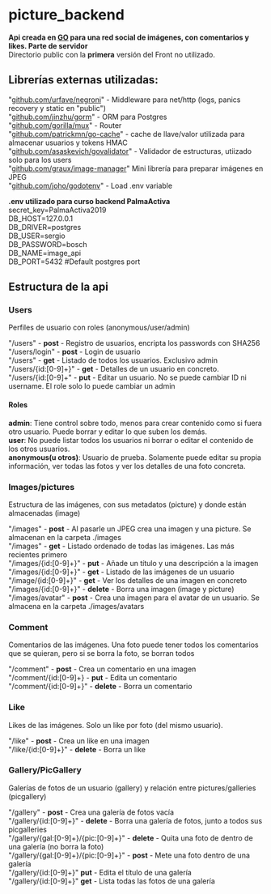 # picture_backend
__Api creada en [GO](https://golang.org/) para una red social de imágenes, con comentarios y likes. Parte de servidor__  
Directorio public con la __primera__ versión del Front no utilizado.

## Librerías externas utilizadas:
  "[github.com/urfave/negroni](https://github.com/urfave/negroni)" - Middleware para net/http (logs, panics recovery y static en "public")  
  "[github.com/jinzhu/gorm](https://github.com/jinzhu/gorm)" - ORM para Postgres  
  "[github.com/gorilla/mux](https://github.com/gorilla/mux)" - Router  
  "[github.com/patrickmn/go-cache](https://github.com/patrickmn/go-cache)" - cache de llave/valor utilizada para almacenar usuarios y tokens HMAC  
  "[github.com/asaskevich/govalidator](https://github.com/asaskevich/govalidator)" - Validador de estructuras, utiizado solo para los users  
  "[github.com/graux/image-manager](https://github.com/graux/image-manager)" Mini librería para preparar imágenes en JPEG  
  "[github.com/joho/godotenv](https://github.com/joho/godotenv)" - Load .env variable
  

__.env utilizado para curso backend PalmaActiva__  
secret_key=PalmaActiva2019  
DB_HOST=127.0.0.1  
DB_DRIVER=postgres  
DB_USER=sergio  
DB_PASSWORD=bosch  
DB_NAME=image_api  
DB_PORT=5432 #Default postgres port  

## Estructura de la api  

### Users  
Perfiles de usuario con roles (anonymous/user/admin)   

"/users"              - __post__ - Registro de usuarios, encripta los passwords con SHA256  
"/users/login"        - __post__  - Login de usuario  
"/users"              - __get__  - Listado de todos los usuarios. Exclusivo admin  
"/users/{id:[0-9]+}"  - __get__  - Detalles de un usuario en concreto.  
"/users/{id:[0-9]+"   - __put__  - Editar un usuario. No se puede cambiar ID ni username. El role solo lo puede cambiar un admin  

#### Roles  
__admin__: Tiene control sobre todo, menos para crear contenido como si fuera otro usuario. Puede borrar y editar lo que suben los demás.  
__user__: No puede listar todos los usuarios ni borrar o editar el contenido de los otros usuarios.  
__anonymous(u otros)__: Usuario de prueba. Solamente puede editar su propia información, ver todas las fotos y ver los detalles de una foto concreta.  

### Images/pictures  
Estructura de las imágenes, con sus metadatos (picture) y donde están almacenadas (image)

"/images"  - __post__ - Al pasarle un JPEG crea una imagen y una picture. Se almacenan en la carpeta ./images  
"/images" - __get__ - Listado ordenado de todas las imágenes. Las más recientes primero  
"/images/{id:[0-9]+}" - __put__ - Añade un título y una descripción a la imagen  
"/images/{id:[0-9]+}" - __get__ - Listado de las imágenes de un usuario  
"/image/{id:[0-9]+}" - __get__ - Ver los detalles de una imagen en concreto  
"/images/{id:[0-9]+}" - __delete__ - Borra una imagen (image y picture)  
"/images/avatar"  - __post__ - Crea una imagen para el avatar de un usuario. Se almacena en la carpeta ./images/avatars  

### Comment  
Comentarios de las imágenes. Una foto puede tener todos los comentarios que se quieran, pero si se borra la foto, se borran todos

"/comment" - __post__ - Crea un comentario en una imagen  
"/comment/{id:[0-9]+} - __put__ - Edita un comentario  
"/comment/{id:[0-9]+}" - __delete__ - Borra un comentario  

### Like
Likes de las imágenes. Solo un like por foto (del mismo usuario).  

"/like" - __post__ - Crea un like en una imagen  
"/like/{id:[0-9]+}" - __delete__ - Borra un like   

### Gallery/PicGallery  
Galerías de fotos de un usuario (gallery) y relación entre pictures/galleries (picgallery)  

"/gallery" - __post__ - Crea una galería de fotos vacía  
"/gallery/{id:[0-9]+}" - __delete__ - Borra una galería de fotos, junto a todos sus picgalleries  
"/gallery/{gal:[0-9]+}/{pic:[0-9]+}" - __delete__ - Quita una foto de dentro de una galería (no borra la foto)  
"/gallery/{gal:[0-9]+}/{pic:[0-9]+}" - __post__ - Mete una foto dentro de una galería  
"/gallery/{id:[0-9]+}"  __put__ - Edita el título de una galería  
"/gallery/{id:[0-9]+}"  __get__ - Lista todas las fotos de una galería  
